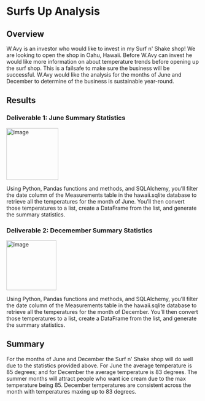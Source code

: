 # Surfs Up Analysis
## Overview

W.Avy is an investor who would like to invest in my Surf n' Shake shop! We are looking to open the shop in Oahu, Hawaii. Before W.Avy can invest he would like more information on about temperature trends before opening up the surf shop. This is a failsafe to make sure the business will be successful. W.Avy would like the analysis for the months of June and December to determine of the business is sustainable year-round. 

## Results
### Deliverable 1: June Summary Statistics

<img width="135" alt="image" src="https://user-images.githubusercontent.com/101374716/169714770-bf4cf48a-61ad-4071-b625-e7b9a0894806.png">

Using Python, Pandas functions and methods, and SQLAlchemy, you’ll filter the date column of the Measurements table in the hawaii.sqlite database to retrieve all the temperatures for the month of June. You’ll then convert those temperatures to a list, create a DataFrame from the list, and generate the summary statistics.


### Deliverable 2: Decemember Summary Statistics

<img width="130" alt="image" src="https://user-images.githubusercontent.com/101374716/169714806-110c6acd-70e8-4d9f-9ce4-32a82ee2cf72.png">

Using Python, Pandas functions and methods, and SQLAlchemy, you’ll filter the date column of the Measurements table in the hawaii.sqlite database to retrieve all the temperatures for the month of December. You’ll then convert those temperatures to a list, create a DataFrame from the list, and generate the summary statistics.

## Summary

For the months of June and December the Surf n' Shake shop will do well due to the statistics provided above. For June the average temperature is 85 degrees; and for December the average temperature is 83 degrees. The summer months will attract people who want ice cream due to the max temperature being 85. December temperatures are consistent across the month with temperatures maxing up to 83 degrees.
